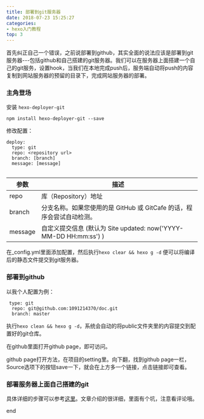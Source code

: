 ```yaml
---
title: 部署到git服务器
date: 2018-07-23 15:25:27
categories:
- hexo入门教程
top: 3
---
```

首先纠正自己一个错误，之前说部署到github，其实全面的说法应该是部署到git服务器---包括github和自己搭建的git服务器。我们可以在服务器上面搭建一个自己的git服务，设置hook，当我们在本地完成push后，服务端自动将push的内容复制到网站服务器的预留的目录下，完成网站服务器的部署。

### 主角登场
安装 `hexo-deployer-git`

`npm install hexo-deployer-git --save`

修改配置：
```
deploy:
  type: git
  repo: <repository url>
  branch: [branch]
  message: [message]
  
```


参数 | 描述
---|---
repo | 库（Repository）地址
branch | 分支名称。如果您使用的是 GitHub 或 GitCafe 的话，程序会尝试自动检测。
message | 自定义提交信息 (默认为 Site updated: now('YYYY-MM-DD HH:mm:ss') )

在_config.yml里面添加配置，然后执行`hexo clear && hexo g -d` 便可以将编译后的静态文件提交到git服务器。

### 部署到github

以我个人配置为例：
```
 type: git
  repo: git@github.com:1091214370/doc.git
  branch: master

```

执行`hexo clean && hexo g -d`，系统会自动的将public文件夹里的内容提交到配置好的git仓库。

在github里面打开github page，即可访问。

github page打开方法，在项目的setting里。向下翻，找到github page一栏，Source选项下的按钮save一下，就会在上方多一个链接，点击链接即可查看。


### 部署服务器上面自己搭建的git

具体详细的步骤可以参考[这里](https://segmentfault.com/a/1190000009363890)。文章介绍的很详细，里面有个坑，注意看评论哦。

end